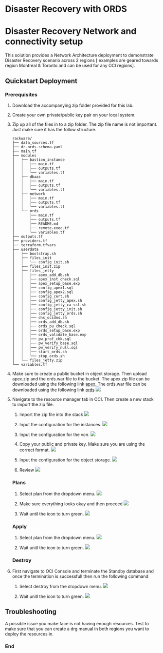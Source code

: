 # Disaster Recovery with ORDS

Disaster Recovery Network and connectivity setup
=======================================================

This solution provides a Network Architecture deployment to demonstrate Disaster Recovery scenario across 2 regions [ examples are geared towards region Montreal & Toronto and can be used for any OCI regions].


## Quickstart Deployment
### Prerequisites
1. Download the accompanying zip folder provided for this lab.

2.  Create your own private/public key pair on your local system.
3.  Zip up all of the files in to a zip folder. The zip file name is not important.
    Just make sure it has the follow structure.
    
        rackware/
        ├── data_sources.tf
        ├── dr-ords-schema.yaml
        ├── main.tf
        ├── modules
        │   ├── bastion_instance
        │   │   ├── main.tf
        │   │   ├── outputs.tf
        │   │   └── variables.tf
        │   ├── dbaas
        │   │   ├── main.tf
        │   │   ├── outputs.tf
        │   │   └── variables.tf
        │   ├── network
        │   │   ├── main.tf
        │   │   ├── outputs.tf
        │   │   └── variables.tf
        │   └── ords
        │       ├── main.tf
        │       ├── outputs.tf
        │       ├── README.md
        │       ├── remote-exec.tf
        │       └── variables.tf
        ├── outputs.tf
        ├── providers.tf
        ├── terraform.tfvars
        ├── userdata
        │   ├── bootstrap.sh
        │   ├── files_init
        │   │   └── config_init.sh
        │   ├── files_init.zip
        │   ├── files_jetty
        │   │   ├── apex_add_db.sh
        │   │   ├── apex_inst_check.sql
        │   │   ├── apex_setup_base.exp
        │   │   ├── config_apex1.sql
        │   │   ├── config_apex2.sql
        │   │   ├── config_cert.sh
        │   │   ├── config_jetty_apex.sh
        │   │   ├── config_jetty_ca-ssl.sh
        │   │   ├── config_jetty_init.sh
        │   │   ├── config_jetty_ords.sh
        │   │   ├── dns_ocidns.sh
        │   │   ├── ords_add_db.sh
        │   │   ├── ords_pu_check.sql
        │   │   ├── ords_setup_base.exp
        │   │   ├── ords_validate_base.exp
        │   │   ├── pw_prof_chk.sql
        │   │   ├── pw_verify_base.sql
        │   │   ├── pw_verify_null.sql
        │   │   ├── start_ords.sh
        │   │   └── stop_ords.sh
        │   └── files_jetty.zip
        └── variables.tf

4. Make sure to create a public bucket in object storage. Then upload apex.zip and the ords.war file to the bucket.
    The apex.zip file can be downloaded using the following link [apex](https://www.oracle.com/tools/downloads/apex-downloads.html). 
    The ords.war file can be downloaded using the following link [ords](https://www.oracle.com/database/technologies/appdev/rest-data-services-downloads.html)
    ![](rackwaresaleplay/Objectstorage.PNG)
    
5. Navigate to the resource manager tab in OCI. Then create a new stack to import the zip file.
    
    1. Import the zip file into the stack 
    ![](./screenshots/rackwaresaleplay/ResourceManager.PNG)
    
    2. Input the configuration for the instances.
    ![](./screenshots/rackwaresaleplay/ResourceManager-Input-Basic.PNG)
    
    3. Input the configuration for the vcn.
    ![](./screenshots/rackwaresaleplay/ResourceManager-Network.PNG)
    
    4. Copy your public and private key. Make sure you are using the correct format.
    ![](./screenshots/rackwaresaleplay/ResourceManager-Keys.PNG)
    
    5. Input the configuration for the object storage.
    ![](./screenshots/rackwaresaleplay/ResourceManager-ObjectStorage.PNG)
    
    6. Review 
    ![](./screenshots/rackwaresaleplay/ResourceManager-Review.PNG)
    
    ### Plans

    1.  Select plan from the dropdown menu.
    ![](./screenshots/rackwaresaleplay/ResourceManager-Plan-2.PNG)
    
    2.  Make sure everything looks okay and then proceed
    ![](./screenshots/rackwaresaleplay/ResourceManager-Plan-3.PNG)
    
    3.  Wait until the icon to turn green.
    ![](./screenshots/rackwaresaleplay/ResourceManager-Plan-4.PNG)
    
    ### Apply
    
    1.  Select plan from the dropdown menu.
    ![](./screenshots/rackwaresaleplay/ResourceManager-Apply-1.PNG)
    
    2.  Wait unitl the icon to turn green.
    ![](./screenshots/rackwaresaleplay/ResourceManager-Apply-2.PNG)

    ### Destroy
6.  First navigate to OCI Console and terminate the Standby database and once the termination is successfull then run the following command

    1.  Select destroy from the dropdown menu.
    ![](./screenshots/rackwaresaleplay/ResourceManager-Destroy.PNG)
    
    2.  Wait unitl the icon to turn green.
    ![](./screenshots/rackwaresaleplay/ResourceManager-Destroy-2.PNG)

## Troubleshooting
   A possible issue you make face is not having enough resources. Test to make sure 
   that you can create a drg manual in both regions you want to deploy the resources
   in.

### End
